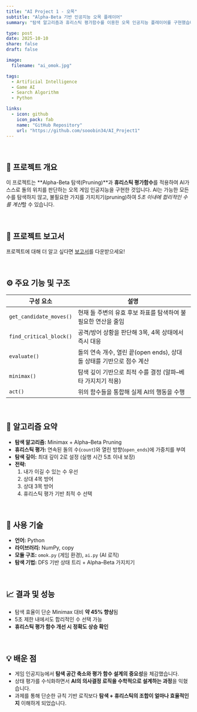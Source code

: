 ```yaml
---
title: "AI Project 1 - 오목"
subtitle: "Alpha-Beta 기반 인공지능 오목 플레이어"
summary: "탐색 알고리즘과 휴리스틱 평가함수를 이용한 오목 인공지능 플레이어를 구현했습니다."

type: post
date: 2025-10-10
share: false
draft: false

image:
  filename: "ai_omok.jpg"

tags:
  - Artificial Intelligence
  - Game AI
  - Search Algorithm
  - Python

links:
  - icon: github
    icon_pack: fab
    name: "GitHub Repository"
    url: "https://github.com/sooobin34/AI_Project1"
---
```

<br>

## 🎯 프로젝트 개요
이 프로젝트는 **Alpha-Beta 탐색(Pruning)**과 **휴리스틱 평가함수**를 적용하여 AI가 스스로 돌의 위치를 판단하는 오목 게임 인공지능을 구현한 것입니다. 
AI는 가능한 모든 수를 탐색하지 않고, 불필요한 가지를 가지치기(pruning)하여 *5초 이내에 합리적인 수를 계산*할 수 있습니다.

<br>

## 📄 프로젝트 보고서
프로젝트에 대해 더 알고 싶다면 [보고서](/files/ai_project1_report.pdf)를 다운받으세요! 

<br>

## ⚙️ 주요 기능 및 구조
| 구성 요소 | 설명 |
|------------|-------|
| `get_candidate_moves()` | 현재 돌 주변의 유효 후보 좌표를 탐색하여 불필요한 연산을 줄임 |
| `find_critical_block()` | 공격/방어 상황을 판단해 3목, 4목 상태에서 즉시 대응 |
| `evaluate()` | 돌의 연속 개수, 열린 끝(open ends), 상대 돌 상태를 기반으로 점수 계산 |
| `minimax()` | 탐색 깊이 기반으로 최적 수를 결정 (알파–베타 가지치기 적용) |
| `act()` | 위의 함수들을 통합해 실제 AI의 행동을 수행 |

<br>

## 🧠 알고리즘 요약
- **탐색 알고리즘:** Minimax + Alpha–Beta Pruning  
- **휴리스틱 평가:** 연속된 돌의 수(`count`)와 열린 방향(`open_ends`)에 가중치를 부여  
- **탐색 깊이:** 최대 깊이 2로 설정 (실행 시간 5초 이내 보장)  
- **전략:**  
  1. 내가 이길 수 있는 수 우선  
  2. 상대 4목 방어  
  3. 상대 3목 방어  
  4. 휴리스틱 평가 기반 최적 수 선택  

<br>

## 🧩 사용 기술
- **언어:** Python  
- **라이브러리:** NumPy, copy  
- **모듈 구조:** `omok.py` (게임 환경), `ai.py` (AI 로직)  
- **탐색 기법:** DFS 기반 상태 트리 + Alpha–Beta 가지치기  

<br>

## 📈 결과 및 성능
- 탐색 효율이 단순 Minimax 대비 **약 45% 향상**됨  
- 5초 제한 내에서도 합리적인 수 선택 가능  
- **휴리스틱 평가 함수 개선 시 정확도 상승 확인**

<br>

## 💡 배운 점
- 게임 인공지능에서 **탐색 공간 축소와 평가 함수 설계의 중요성**을 체감했습니다.  
- 상태 평가를 수식화하면서 **AI의 의사결정 로직을 수학적으로 설계하는 과정**을 익혔습니다.  
- 과제를 통해 단순한 규칙 기반 로직보다 **탐색 + 휴리스틱의 조합이 얼마나 효율적인지** 이해하게 되었습니다.

<br>